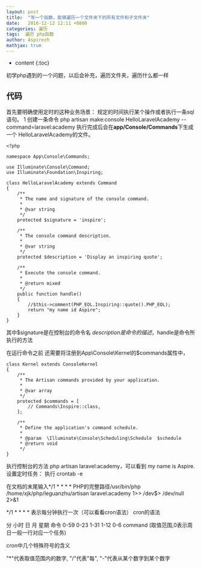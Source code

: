```yaml
---
layout: post
title:  "写一个函数，能够遍历一个文件夹下的所有文件和子文件夹"
date:   2016-12-12 12:11 +0800
categories: 遍历
tags:  遍历 php函数
author: Aspirezh
mathjax: true
---
```


* content
{:toc}

初学php遇到的一个问题，以后会补充，遍历文件夹，遍历什么都一样




## 代码

首先要明确使用定时的这种业务场景：
        规定的时间执行某个操作或者执行一条sql语句。
1 创建一条命令
        php artisan make:console HelloLaravelAcademy --command=laravel:academy
        执行完成后会在**app/Console/Commands**下生成一个 HelloLaravelAcademy的文件。
```
<?php

namespace App\Console\Commands;

use Illuminate\Console\Command;
use Illuminate\Foundation\Inspiring;

class HelloLaravelAcademy extends Command
{
    /**
     * The name and signature of the console command.
     *
     * @var string
     */
    protected $signature = 'inspire';

    /**
     * The console command description.
     *
     * @var string
     */
    protected $description = 'Display an inspiring quote';

    /**
     * Execute the console command.
     *
     * @return mixed
     */
    public function handle()
    {
        //$this->comment(PHP_EOL.Inspiring::quote().PHP_EOL);
        return "my name id Aspire";
    }
}

```
其中$signature是在控制台的命令名 $description是命令的描述，$handle是命令所执行的方法

在运行命令之前  还需要将注册到App\Console\Kernel的$commands属性中，

```
class Kernel extends ConsoleKernel
{
    /**
     * The Artisan commands provided by your application.
     *
     * @var array
     */
    protected $commands = [
        // Commands\Inspire::class,
    ];

    /**
     * Define the application's command schedule.
     *
     * @param  \Illuminate\Console\Scheduling\Schedule  $schedule
     * @return void
     */
}
```

执行控制台的方法 php artisan laravel:academy，可以看到 my name is Aspire.
设置定时任务：
执行 crontab -e  

在文档的末尾输入*/1 * * * * PHP的完整路径/usr/bin/php /home/xjk/php/leguanzhu/artisan  laravel:academy 1>> /dev$> /dev/null 2>&1


*/1 * * * * 表示每分钟执行一次（可以看看cron语法）
cron的语法

分 小时 日 月 星期 命令
0-59 0-23 1-31 1-12 0-6 command (取值范围,0表示周日一般一行对应一个任务)

cron中几个特殊符号的含义

"*"代表取值范围内的数字,
"/"代表"每",
"-"代表从某个数字到某个数字
